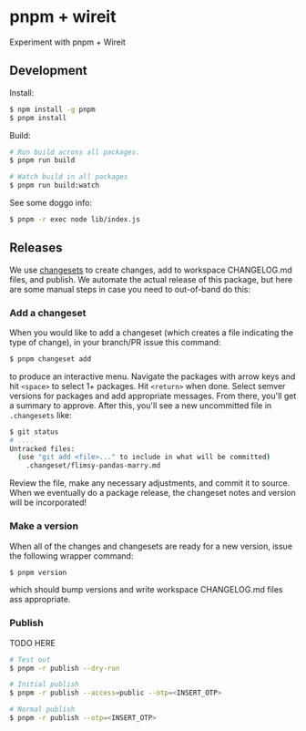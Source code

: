 pnpm + wireit
=============

Experiment with pnpm + Wireit

## Development

Install:

```sh
$ npm install -g pnpm
$ pnpm install
```

Build:

```sh
# Run build across all packages.
$ pnpm run build

# Watch build in all packages
$ pnpm run build:watch
```

See some doggo info:

```sh
$ pnpm -r exec node lib/index.js
```

## Releases

We use [changesets](https://github.com/changesets/changesets) to create changes, add to workspace CHANGELOG.md files, and publish. We automate the actual release of this package, but here are some manual steps in case you need to out-of-band do this:

### Add a changeset

When you would like to add a changeset (which creates a file indicating the type of change), in your branch/PR issue this command:

```sh
$ pnpm changeset add
```

to produce an interactive menu. Navigate the packages with arrow keys and hit `<space>` to select 1+ packages. Hit `<return>` when done. Select semver versions for packages and add appropriate messages. From there, you'll get a summary to approve. After this, you'll see a new uncommitted file in `.changesets` like:

```sh
$ git status
# ....
Untracked files:
  (use "git add <file>..." to include in what will be committed)
	.changeset/flimsy-pandas-marry.md
```

Review the file, make any necessary adjustments, and commit it to source. When we eventually do a package release, the changeset notes and version will be incorporated!

### Make a version

When all of the changes and changesets are ready for a new version, issue the following wrapper command:

```sh
$ pnpm version
```

which should bump versions and write workspace CHANGELOG.md files ass appropriate.

### Publish

TODO HERE

```sh
# Test out
$ pnpm -r publish --dry-run

# Initial publish
$ pnpm -r publish --access=public --otp=<INSERT_OTP>

# Normal publish
$ pnpm -r publish --otp=<INSERT_OTP>
```
